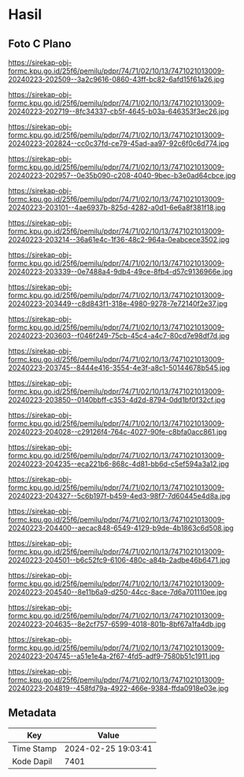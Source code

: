 # Hasil

## Foto C Plano

https://sirekap-obj-formc.kpu.go.id/25f6/pemilu/pdpr/74/71/02/10/13/7471021013009-20240223-202509--3a2c9616-0860-43ff-bc82-6afd15f61a26.jpg

https://sirekap-obj-formc.kpu.go.id/25f6/pemilu/pdpr/74/71/02/10/13/7471021013009-20240223-202719--8fc34337-cb5f-4645-b03a-646353f3ec26.jpg

https://sirekap-obj-formc.kpu.go.id/25f6/pemilu/pdpr/74/71/02/10/13/7471021013009-20240223-202824--cc0c37fd-ce79-45ad-aa97-92c6f0c6d774.jpg

https://sirekap-obj-formc.kpu.go.id/25f6/pemilu/pdpr/74/71/02/10/13/7471021013009-20240223-202957--0e35b090-c208-4040-9bec-b3e0ad64cbce.jpg

https://sirekap-obj-formc.kpu.go.id/25f6/pemilu/pdpr/74/71/02/10/13/7471021013009-20240223-203101--4ae6937b-825d-4282-a0d1-6e6a8f381f18.jpg

https://sirekap-obj-formc.kpu.go.id/25f6/pemilu/pdpr/74/71/02/10/13/7471021013009-20240223-203214--36a61e4c-1f36-48c2-964a-0eabcece3502.jpg

https://sirekap-obj-formc.kpu.go.id/25f6/pemilu/pdpr/74/71/02/10/13/7471021013009-20240223-203339--0e7488a4-9db4-49ce-8fb4-d57c9136966e.jpg

https://sirekap-obj-formc.kpu.go.id/25f6/pemilu/pdpr/74/71/02/10/13/7471021013009-20240223-203449--c8d843f1-318e-4980-9278-7e72140f2e37.jpg

https://sirekap-obj-formc.kpu.go.id/25f6/pemilu/pdpr/74/71/02/10/13/7471021013009-20240223-203603--f046f249-75cb-45c4-a4c7-80cd7e98df7d.jpg

https://sirekap-obj-formc.kpu.go.id/25f6/pemilu/pdpr/74/71/02/10/13/7471021013009-20240223-203745--8444e416-3554-4e3f-a8c1-50144678b545.jpg

https://sirekap-obj-formc.kpu.go.id/25f6/pemilu/pdpr/74/71/02/10/13/7471021013009-20240223-203850--0140bbff-c353-4d2d-8794-0dd1bf0f32cf.jpg

https://sirekap-obj-formc.kpu.go.id/25f6/pemilu/pdpr/74/71/02/10/13/7471021013009-20240223-204028--c29126f4-764c-4027-90fe-c8bfa0acc861.jpg

https://sirekap-obj-formc.kpu.go.id/25f6/pemilu/pdpr/74/71/02/10/13/7471021013009-20240223-204235--eca221b6-868c-4d81-bb6d-c5ef594a3a12.jpg

https://sirekap-obj-formc.kpu.go.id/25f6/pemilu/pdpr/74/71/02/10/13/7471021013009-20240223-204327--5c6b197f-b459-4ed3-98f7-7d60445e4d8a.jpg

https://sirekap-obj-formc.kpu.go.id/25f6/pemilu/pdpr/74/71/02/10/13/7471021013009-20240223-204400--aecac848-6549-4129-b9de-4b1863c6d508.jpg

https://sirekap-obj-formc.kpu.go.id/25f6/pemilu/pdpr/74/71/02/10/13/7471021013009-20240223-204501--b6c52fc9-6106-480c-a84b-2adbe46b6471.jpg

https://sirekap-obj-formc.kpu.go.id/25f6/pemilu/pdpr/74/71/02/10/13/7471021013009-20240223-204540--8e11b6a9-d250-44cc-8ace-7d6a701110ee.jpg

https://sirekap-obj-formc.kpu.go.id/25f6/pemilu/pdpr/74/71/02/10/13/7471021013009-20240223-204635--8e2cf757-6599-4018-801b-8bf67a1fa4db.jpg

https://sirekap-obj-formc.kpu.go.id/25f6/pemilu/pdpr/74/71/02/10/13/7471021013009-20240223-204745--a51e1e4a-2f67-4fd5-adf9-7580b51c1911.jpg

https://sirekap-obj-formc.kpu.go.id/25f6/pemilu/pdpr/74/71/02/10/13/7471021013009-20240223-204819--458fd79a-4922-466e-9384-ffda0918e03e.jpg


## Metadata

| Key        | Value               |
| ---------- | ------------------- |
| Time Stamp | 2024-02-25 19:03:41 |
| Kode Dapil | 7401                |




